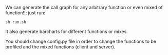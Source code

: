 We can generate the call graph for any arbitrary function or even mixed of function!!; just run:

```
sh run.sh
```
It also generate barcharts for different functions or mixes.

You should change config.py file in order to change the functions to be profiled and the mixed functions (client and server).
